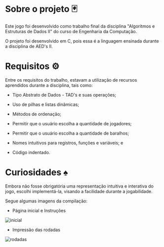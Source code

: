 # Sobre o projeto 🃏
Este jogo foi desenvolvido como trabalho final da disciplina "Algoritmos e Estruturas de Dados II" do curso de Engenharia da Computação.

O projeto foi desenvolvido em C, pois essa é a linguagem ensinada durante a disciplina de AED's II.


# Requisitos ⚙️
Entre os requisitos do trabalho, estavam a utilização de recursos aprendidos durante a disciplina, tais como:

- Tipo Abstrato de Dados - TAD's e suas operações;

- Uso de pilhas e listas dinâmicas;

- Métodos de ordenação;

- Permitir que o usuário escolha a quantidade de jogadores;

- Permitir que o usuário escolha a quantidade de baralhos;

- Nomes intuitivos para registros, funções e variáveis; e

- Código indentado.


# Curiosidades ♠️

Embora não fosse obrigatória uma representação intuitiva e interativa do jogo, escolhi implementá-la, visando a facilidade durante a jogabilidade.

Segue algumas imagens da compilação:

- Página inicial e Instruções

![inicial](https://github.com/yan-cruz/Jogo-Rouba-Montes/assets/90066228/0c2bf6e4-c372-4715-83de-f45cc178da45)

- Impressão das rodadas

![rodadas](https://github.com/yan-cruz/Jogo-Rouba-Montes/assets/90066228/770d612a-126e-450c-8e58-ef190a82a69f)
